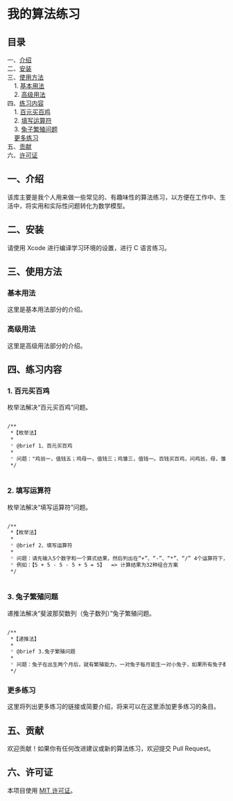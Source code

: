 # 我的算法练习

## 目录
一、[介绍](#一介绍)  
二、[安装](#二安装)  
三、[使用方法](#三使用方法)  
&nbsp;&nbsp;&nbsp;&nbsp;1. [基本用法](#基本用法)  
&nbsp;&nbsp;&nbsp;&nbsp;2. [高级用法](#高级用法)  
四、[练习内容](#四练习内容)  
&nbsp;&nbsp;&nbsp;&nbsp;1. [百元买百鸡](#1-百元买百鸡)  
&nbsp;&nbsp;&nbsp;&nbsp;2. [填写运算符](#2-填写运算符)  
&nbsp;&nbsp;&nbsp;&nbsp;3. [兔子繁殖问题](#3-兔子繁殖问题)   
&nbsp;&nbsp;&nbsp;&nbsp;[更多练习](#更多练习)  
五、[贡献](#五贡献)  
六、[许可证](#六许可证)  

## 一、介绍
该库主要是我个人用来做一些常见的、有趣味性的算法练习，以方便在工作中、生活中，将实用和实际性问题转化为数学模型。

## 二、安装
请使用 Xcode 进行编译学习环境的设置，进行 C 语言练习。

## 三、使用方法

### 基本用法
这里是基本用法部分的介绍。

### 高级用法
这里是高级用法部分的介绍。

## 四、练习内容

### 1. 百元买百鸡
枚举法解决“百元买百鸡”问题。
```markdown

/**
 *【枚举法】
 *
 * @brief 1、百元买百鸡
 *
 * 问题："鸡翁一，值钱五；鸡母一，值钱三；鸡雏三，值钱一。百钱买百鸡，问鸡翁，母，雏各几何？"
 */
 
```

### 2. 填写运算符
枚举法解决“填写运算符”问题。
```markdown

/**
 *【枚举法】
 *
 * @brief 2、填写运算符
 *
 * 问题：请先输入5个数字和一个算式结果，然后列出在“+”、“-”、“*”、“/” 4个运算符下，使等式成立的方案。
 * 例如：【5 + 5 - 5 - 5 + 5 = 5】  => 计算结果为32种组合方案
 */
 
```

### 3. 兔子繁殖问题
递推法解决“斐波那契数列（兔子数列）”兔子繁殖问题。
```markdown

/**
 *【递推法】
 *
 * @brief 3.兔子繁殖问题
 *
 * 问题：兔子在出生两个月后，就有繁殖能力，一对兔子每月能生一对小兔子，如果所有兔子都不死，那么一年后可以繁殖多少对兔子？
 */

```

### 更多练习
这里将列出更多练习的链接或简要介绍，将来可以在这里添加更多练习的条目。

## 五、贡献
欢迎贡献！如果你有任何改进建议或新的算法练习，欢迎提交 Pull Request。

## 六、许可证
本项目使用 [MIT 许可证](LICENSE)。
